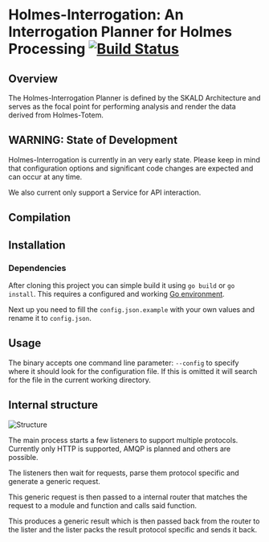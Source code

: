 # Holmes-Interrogation: An Interrogation Planner for Holmes Processing [![Build Status](https://travis-ci.org/HolmesProcessing/Holmes-Interrogation.svg?branch=master)](https://travis-ci.org/HolmesProcessing/Holmes-Interrogation)

## Overview 

The Holmes-Interrogation Planner is defined by the SKALD Architecture and serves as the focal point for performing analysis and render the data derived from Holmes-Totem.


## WARNING: State of Development 

Holmes-Interrogation is currently in an very early state. Please keep in mind that configuration options and significant code changes are expected and can occur at any time.

We also current only support a Service for API interaction.


## Compilation


## Installation


### Dependencies

After cloning this project you can simple build it using `go build` or `go install`. This requires a configured and working [Go environment](https://golang.org/doc/install).

Next up you need to fill the `config.json.example` with your own values and rename it to `config.json`.


## Usage

The binary accepts one command line parameter: `--config` to specify where it should look for the configuration file. If this is omitted it will search for the file in the current working directory.


## Internal structure

![Structure](http://i.imgur.com/aykLKjH.png)

The main process starts a few listeners to support multiple protocols. Currently only HTTP is supported, AMQP is planned and others are possible.

The listeners then wait for requests, parse them protocol specific and generate a generic request.

This generic request is then passed to a internal router that matches the request to a module and function and calls said function.

This produces a generic result which is then passed back from the router to the lister and the lister packs the result protocol specific and sends it back.
